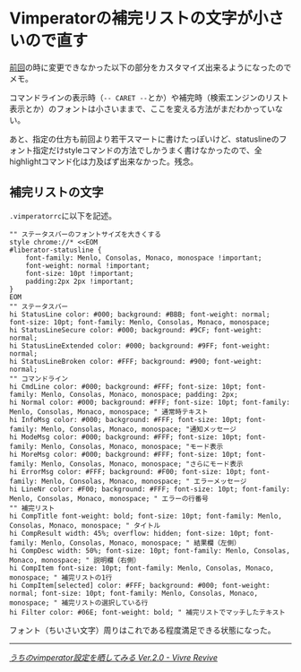 # <span>Vimperatorの補完リストの</span><span>文字が小さいので直す</span>

[前回](/2010/08/12/vimperator-statusbar-fontsize)の時に変更できなかった以下の部分をカスタマイズ出来るようになったのでメモ。

コマンドラインの表示時（`-- CARET --`とか）や補完時（検索エンジンのリスト表示とか）のフォントは小さいままで、ここを変える方法がまだわかっていない。

あと、指定の仕方も前回より若干スマートに書けたっぽいけど、statuslineのフォント指定だけstyleコマンドの方法でしかうまく書けなかったので、全highlightコマンド化は力及ばず出来なかった。残念。

<!-- READMORE -->


## 補完リストの文字

`.vimperatorrc`に以下を記述。

~~~ vim
"" ステータスバーのフォントサイズを大きくする
style chrome://* <<EOM
#liberator-statusline {
    font-family: Menlo, Consolas, Monaco, monospace !important;
    font-weight: normal !important;
    font-size: 10pt !important;
    padding:2px 2px !important;
}
EOM
"" ステータスバー
hi StatusLine color: #000; background: #BBB; font-weight: normal; font-size: 10pt; font-family: Menlo, Consolas, Monaco, monospace;
hi StatusLineSecure color: #000; background: #9CF; font-weight: normal;
hi StatusLineExtended color: #000; background: #9FF; font-weight: normal;
hi StatusLineBroken color: #FFF; background: #900; font-weight: normal;
"" コマンドライン
hi CmdLine color: #000; background: #FFF; font-size: 10pt; font-family: Menlo, Consolas, Monaco, monospace; padding: 2px;
hi Normal color: #000; background: #FFF; font-size: 10pt; font-family: Menlo, Consolas, Monaco, monospace; " 通常時テキスト
hi InfoMsg color: #000; background: #FFF; font-size: 10pt; font-family: Menlo, Consolas, Monaco, monospace; "通知メッセージ
hi ModeMsg color: #000; background: #FFF; font-size: 10pt; font-family: Menlo, Consolas, Monaco, monospace; "モード表示
hi MoreMsg color: #000; background: #FFF; font-size: 10pt; font-family: Menlo, Consolas, Monaco, monospace; "さらにモード表示
hi ErrorMsg color: #FFF; background: #F00; font-size: 10pt; font-family: Menlo, Consolas, Monaco, monospace; " エラーメッセージ
hi LineNr color: #F00; background: #FFF; font-size: 10pt; font-family: Menlo, Consolas, Monaco, monospace; " エラーの行番号
"" 補完リスト
hi CompTitle font-weight: bold; font-size: 10pt; font-family: Menlo, Consolas, Monaco, monospace; " タイトル
hi CompResult width: 45%; overflow: hidden; font-size: 10pt; font-family: Menlo, Consolas, Monaco, monospace; " 結果欄（左側）
hi CompDesc width: 50%; font-size: 10pt; font-family: Menlo, Consolas, Monaco, monospace; " 説明欄（右側）
hi CompItem font-size: 10pt; font-family: Menlo, Consolas, Monaco, monospace; " 補完リストの1行
hi CompItem[selected] color: #FFF; background: #000; font-weight: normal; font-size: 10pt; font-family: Menlo, Consolas, Monaco, monospace; " 補完リストの選択している行
hi Filter color: #06E; font-weight: bold; " 補完リストでマッチしたテキスト
~~~

フォント（ちいさい文字）周りはこれである程度満足できる状態になった。

---

<cite>[うちのvimperator設定を晒してみる Ver.2.0 - Vivre Revive](http://d.hatena.ne.jp/lillilife/20090423/1240489978)</cite>

